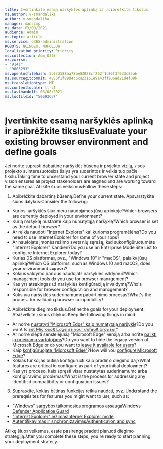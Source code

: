 ```yaml
---
title: Įvertinkite esamą naršyklės aplinką ir apibrėžkite tikslus
ms.author: v-smandalika
author: v-smandalika
manager: dansimp
ms.date: 03/08/2021
audience: Admin
ms.topic: article
ms.service: o365-administration
ROBOTS: NOINDEX, NOFOLLOW
localization_priority: Priority
ms.collection: Adm_O365
ms.custom:
- "9141"
- "9005291"
ms.openlocfilehash: 5b03d188aa78be83928cf262f1d86f3f933c85ab
ms.sourcegitcommit: 4883f1f89d4c6ca23161e9a43ff206ad21d4f09b
ms.translationtype: MT
ms.contentlocale: lt-LT
ms.lasthandoff: 03/08/2021
ms.locfileid: "50693637"
---
```

# <a name="evaluate-your-existing-browser-environment-and-define-goals"></a><span data-ttu-id="a69b3-102">Įvertinkite esamą naršyklės aplinką ir apibrėžkite tikslus</span><span class="sxs-lookup"><span data-stu-id="a69b3-102">Evaluate your existing browser environment and define goals</span></span>

<span data-ttu-id="a69b3-103">Jei norite suprasti dabartinę naršyklės būseną ir projekto viziją, visos projekto suinteresuotosios šalys yra suderintos ir veikia tuo pačiu tikslu.</span><span class="sxs-lookup"><span data-stu-id="a69b3-103">Taking time to understand your current browser state and project vision ensures all project stakeholders are aligned and are working toward the same goal.</span></span> <span data-ttu-id="a69b3-104">Atlikite šiuos veiksmus:</span><span class="sxs-lookup"><span data-stu-id="a69b3-104">Follow these steps:</span></span>

1. <span data-ttu-id="a69b3-105">Apibrėžkite dabartinę būseną.</span><span class="sxs-lookup"><span data-stu-id="a69b3-105">Define your current state.</span></span> <span data-ttu-id="a69b3-106">Apsvarstykite šiuos dalykus:</span><span class="sxs-lookup"><span data-stu-id="a69b3-106">Consider the following:</span></span>
- <span data-ttu-id="a69b3-107">Kurios naršyklės šiuo metu naudojamos jūsų aplinkoje?</span><span class="sxs-lookup"><span data-stu-id="a69b3-107">Which browsers are currently deployed in your environment?</span></span>
- <span data-ttu-id="a69b3-108">Kurią naršyklę nustatėte kaip numatytąją naršyklę?</span><span class="sxs-lookup"><span data-stu-id="a69b3-108">Which browser is set as the default browser?</span></span>
- <span data-ttu-id="a69b3-109">Ar reikia naudoti "Internet Explorer" kai kurioms programėlėms?</span><span class="sxs-lookup"><span data-stu-id="a69b3-109">Do you need to use Internet Explorer for some of your apps?</span></span>
- <span data-ttu-id="a69b3-110">Ar naudojate įmonės režimo svetainių sąrašą, kad sukonfigūruotumėte "Internet Explorer" šiandien?</span><span class="sxs-lookup"><span data-stu-id="a69b3-110">Do you use an Enterprise Mode Site List to configure Internet Explorer today?</span></span>
- <span data-ttu-id="a69b3-111">Kurias OS platformas, pvz., "Windows 10" ir "macOS", palaiko jūsų aplinką?</span><span class="sxs-lookup"><span data-stu-id="a69b3-111">Which OS platforms, such as Windows 10 and macOS, does your environment support?</span></span>
- <span data-ttu-id="a69b3-112">Kokius valdymo įrankius naudojate naršyklės valdymui?</span><span class="sxs-lookup"><span data-stu-id="a69b3-112">Which management tools do you use for browser management?</span></span>
- <span data-ttu-id="a69b3-113">Kas yra atsakingas už naršyklės konfigūraciją ir valdymą?</span><span class="sxs-lookup"><span data-stu-id="a69b3-113">Who's responsible for browser configuration and management?</span></span>
- <span data-ttu-id="a69b3-114">Koks yra naršyklės suderinamumo patvirtinimo procesas?</span><span class="sxs-lookup"><span data-stu-id="a69b3-114">What's the process for validating browser compatibility?</span></span>
2. <span data-ttu-id="a69b3-115">Apibrėžkite diegimo tikslus.</span><span class="sxs-lookup"><span data-stu-id="a69b3-115">Define the goals for your deployment.</span></span> <span data-ttu-id="a69b3-116">Atsižvelkite į šiuos dalykus:</span><span class="sxs-lookup"><span data-stu-id="a69b3-116">Keep the following things in mind:</span></span>
- <span data-ttu-id="a69b3-117">Ar norite [nustatyti "Microsoft Edge" kaip numatytąją naršyklę](https://docs.microsoft.com/DeployEdge/edge-default-browser)?</span><span class="sxs-lookup"><span data-stu-id="a69b3-117">Do you want to [set Microsoft Edge as your default browser](https://docs.microsoft.com/DeployEdge/edge-default-browser)?</span></span>
- <span data-ttu-id="a69b3-118">Ar norite slėpti senstelėjusią "Microsoft Edge" versiją arba norite [palikti ją prieinamą vartotojams](https://docs.microsoft.com/DeployEdge/microsoft-edge-sysupdate-access-old-edge)?</span><span class="sxs-lookup"><span data-stu-id="a69b3-118">Do you want to hide the legacy version of Microsoft Edge or do you want to [leave it available for users](https://docs.microsoft.com/DeployEdge/microsoft-edge-sysupdate-access-old-edge)?</span></span>
- <span data-ttu-id="a69b3-119">Kaip [konfigūruojate "Microsoft Edge"](https://docs.microsoft.com/DeployEdge/configure-microsoft-edge)?</span><span class="sxs-lookup"><span data-stu-id="a69b3-119">How will you [configure Microsoft Edge](https://docs.microsoft.com/DeployEdge/configure-microsoft-edge)?</span></span>
- <span data-ttu-id="a69b3-120">Kokias funkcijas būtina konfigūruoti kaip pradinio diegimo dalį?</span><span class="sxs-lookup"><span data-stu-id="a69b3-120">What features are critical to configure as part of your initial deployment?</span></span>
- <span data-ttu-id="a69b3-121">Kas yra proceso, kaip spręsti visas nustatytas suderinamumo arba konfigūravimo problemas?</span><span class="sxs-lookup"><span data-stu-id="a69b3-121">What is the process for addressing any identified compatibility or configuration issues?</span></span>
3. <span data-ttu-id="a69b3-122">Supraskite, kokias būtinas funkcijas reikia naudoti, pvz.:</span><span class="sxs-lookup"><span data-stu-id="a69b3-122">Understand the prerequisites for features you might want to use, such as:</span></span>
- [<span data-ttu-id="a69b3-123">"Windows" sargybos taikomosios programos apsauga</span><span class="sxs-lookup"><span data-stu-id="a69b3-123">Windows Defender Application Guard</span></span>](https://docs.microsoft.com/windows/security/threat-protection/microsoft-defender-application-guard/reqs-md-app-guard)
- [<span data-ttu-id="a69b3-124">"Internet Explorer" režimas</span><span class="sxs-lookup"><span data-stu-id="a69b3-124">Internet Explorer mode</span></span>](https://docs.microsoft.com/DeployEdge/edge-ie-mode)
- [<span data-ttu-id="a69b3-125">Autentifikavimas ir sinchronizavimas</span><span class="sxs-lookup"><span data-stu-id="a69b3-125">Authentication and sync</span></span>](https://docs.microsoft.com/DeployEdge/microsoft-edge-security-identity)

<span data-ttu-id="a69b3-126">Atlikę šiuos veiksmus, esate pasirengę pradėti planuoti diegimo strategiją.</span><span class="sxs-lookup"><span data-stu-id="a69b3-126">After you complete these steps, you're ready to start planning your deployment strategy.</span></span>
